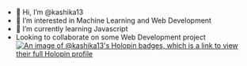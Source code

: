 - 👋 Hi, I’m @kashika13
- 👀 I’m interested in Machine Learning and Web Development
- 🌱 I’m currently learning Javascript
- Looking to collaborate on some Web Development project
  [![An image of @kashika13's Holopin badges, which is a link to view their full Holopin profile](https://holopin.me/kashika13)](https://holopin.io/@kashika13)


<!---
kashika13/kashika13 is a ✨ special ✨ repository because its `README.md` (this file) appears on your GitHub profile.
You can click the Preview link to take a look at your changes.
--->

